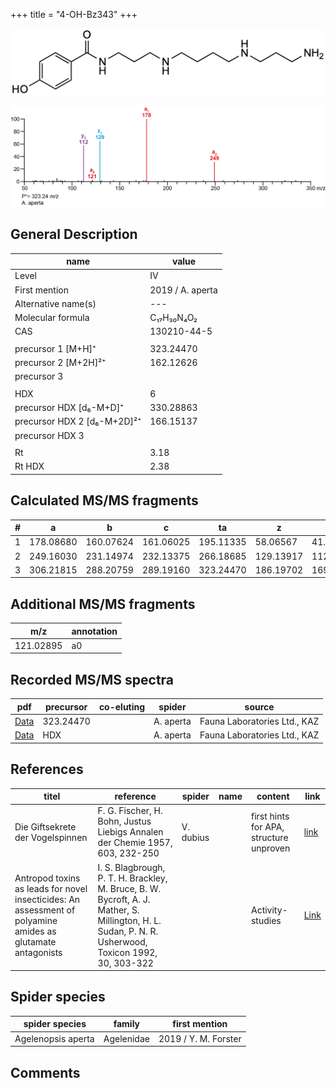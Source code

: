 +++
title = "4-OH-Bz343"
+++

![](/img/4-OH-Bz343.png)

![](/img_MSMS/323_4-OH-Bz343_Aa.png)

## General Description

| name                        | value            |
|-----------------------------|------------------|
| Level                       | IV               |
| First mention               | 2019 / A. aperta |
| Alternative name(s)         | ---              |
| Molecular formula           | C₁₇H₃₀N₄O₂       |
| CAS                         | 130210-44-5      |
|                             |                  |
| precursor 1 [M+H]⁺          | 323.24470        |
| precursor 2 [M+2H]²⁺        | 162.12626        |
| precursor 3                 |                  |
|                             |                  |
| HDX                         | 6                |
| precursor HDX   [d₆-M+D]⁺   | 330.28863        |
| precursor HDX 2 [d₆-M+2D]²⁺ | 166.15137        |
| precursor HDX 3             |                  |
|                             |                  |
| Rt                          | 3.18             |
| Rt HDX                      | 2.38             |

## Calculated MS/MS fragments

| # | a         | b         | c         | ta        | z         | y         | tz        |
|---|-----------|-----------|-----------|-----------|-----------|-----------|-----------|
| 1 | 178.08680 | 160.07624 | 161.06025 | 195.11335 | 58.06567  | 41.03912  | 75.09222  |
| 2 | 249.16030 | 231.14974 | 232.13375 | 266.18685 | 129.13917 | 112.11262 | 146.16572 |
| 3 | 306.21815 | 288.20759 | 289.19160 | 323.24470 | 186.19702 | 169.17047 | 203.22357 |

## Additional MS/MS fragments

| m/z       | annotation |
|-----------|------------|
| 121.02895 | a0         |

## Recorded MS/MS spectra

| pdf                                             | precursor | co-eluting | spider    | source                       |
|-------------------------------------------------|-----------|------------|-----------|------------------------------|
| [Data](/pdf/A-aperta/323_4-OH-Bz343_Aa.pdf)     | 323.24470 |            | A. aperta | Fauna Laboratories Ltd., KAZ |
| [Data](/pdf/A-aperta/323_4-OH-Bz343_Aa_HDX.pdf) | HDX       |            | A. aperta | Fauna Laboratories Ltd., KAZ |

## References

| titel                                                                                                       | reference                                                                                                                                             | spider    | name | content                                 | link                                                                     |
|-------------------------------------------------------------------------------------------------------------|-------------------------------------------------------------------------------------------------------------------------------------------------------|-----------|------|-----------------------------------------|--------------------------------------------------------------------------|
| Die Giftsekrete der Vogelspinnen                                                                            | F. G. Fischer, H. Bohn, Justus Liebigs Annalen der Chemie 1957, 603, 232-250                                                                          | V. dubius |      | first hints for APA, structure unproven | [link](https://onlinelibrary.wiley.com/doi/abs/10.1002/jlac.19576030124) |
| Antropod toxins as leads for novel insecticides: An assessment of polyamine amides as glutamate antagonists | I. S. Blagbrough, P. T. H. Brackley, M. Bruce, B. W. Bycroft, A. J. Mather, S. Millington, H. L. Sudan, P. N. R. Usherwood, Toxicon 1992, 30, 303-322 |           |      | Activity-studies                        | [Link](https://doi.org/10.1016/0041-0101(92)90871-2)                     |

## Spider species

| spider species     | family     | first mention        |
|--------------------|------------|----------------------|
| Agelenopsis aperta | Agelenidae | 2019 / Y. M. Forster |

## Comments